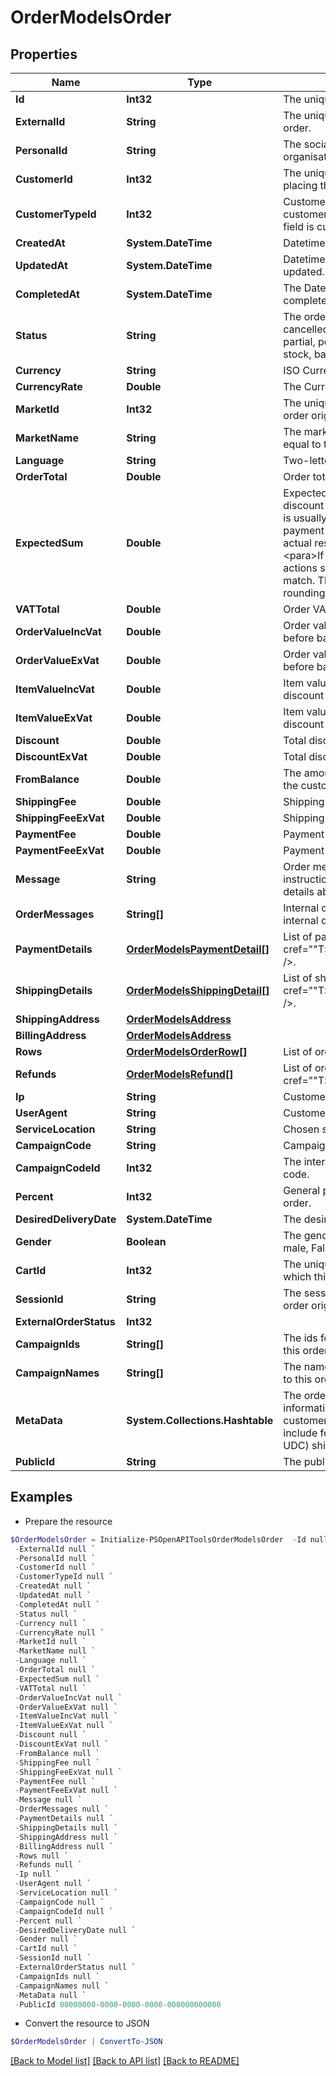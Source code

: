 # OrderModelsOrder
## Properties

Name | Type | Description | Notes
------------ | ------------- | ------------- | -------------
**Id** | **Int32** | The unique identifier for this order. | [optional] 
**ExternalId** | **String** | The unique external identifier for this order. | [optional] 
**PersonalId** | **String** | The social security number, or organisational number of the customer. | [optional] 
**CustomerId** | **Int32** | The unique identifier of the customer placing this order. | [optional] 
**CustomerTypeId** | **Int32** | Customer type. Usually 1 for private customers and 2 for companies. This field is customer specific | [optional] 
**CreatedAt** | **System.DateTime** | Datetime when the order was created. | [optional] 
**UpdatedAt** | **System.DateTime** | Datetime when the order was last updated. | [optional] 
**CompletedAt** | **System.DateTime** | The DateTime when the order was completed (delivered, payed). | [optional] 
**Status** | **String** | The order status. Possbile values: cancelled, on-hold, inactive, refunded, partial,  pending-payment, out-of-stock, backorder, completed, pending. | [optional] 
**Currency** | **String** | ISO Currency code. | [optional] 
**CurrencyRate** | **Double** | The Currency Rate to SEK. | [optional] 
**MarketId** | **Int32** | The unique identifier for the market this order originates from. | [optional] 
**MarketName** | **String** | The market name. Usually this is the equal to the site name. | [optional] 
**Language** | **String** | Two-letter Language code. | [optional] 
**OrderTotal** | **Double** | Order total. | [optional] 
**ExpectedSum** | **Double** | Expected total sum to be paid after discount and balance.   &lt;para&gt;The value is usually taken directly from the payment provider and represents the actual reserved amount.&lt;/para&gt;&lt;para&gt;If this differs from OrderTotal, actions should be taken to ensure they match. This usually happens due to rounding.&lt;/para&gt; | [optional] 
**VATTotal** | **Double** | Order VAT total. | [optional] 
**OrderValueIncVat** | **Double** | Order value inc vat after discount but before balance | [optional] 
**OrderValueExVat** | **Double** | Order value ex vat after discount but before balance | [optional] 
**ItemValueIncVat** | **Double** | Item value inc vat excluding fees and discount | [optional] 
**ItemValueExVat** | **Double** | Item value ex vat excluding fees and discount | [optional] 
**Discount** | **Double** | Total discount inc vat. | [optional] 
**DiscountExVat** | **Double** | Total discount ex vat. | [optional] 
**FromBalance** | **Double** | The amount which was withdrawn from the customers balance inc vat. | [optional] 
**ShippingFee** | **Double** | Shipping fee inc vat. | [optional] 
**ShippingFeeExVat** | **Double** | Shipping fee ex vat. | [optional] 
**PaymentFee** | **Double** | Payment fee inc vat. | [optional] 
**PaymentFeeExVat** | **Double** | Payment fee ex vat. | [optional] 
**Message** | **String** | Order message. Can contain instructions from customer or added details about the order. | [optional] 
**OrderMessages** | **String[]** | Internal order messages. Can contain internal details about the order. | [optional] 
**PaymentDetails** | [**OrderModelsPaymentDetail[]**](OrderModelsPaymentDetail.md) | List of payment details &lt;seealso cref&#x3D;&quot;&quot;T:Order.Models.PaymentDetail&quot;&quot; /&gt;. | [optional] 
**ShippingDetails** | [**OrderModelsShippingDetail[]**](OrderModelsShippingDetail.md) | List of shipping details &lt;seealso cref&#x3D;&quot;&quot;T:Order.Models.ShippingDetail&quot;&quot; /&gt;. | [optional] 
**ShippingAddress** | [**OrderModelsAddress**](OrderModelsAddress.md) |  | [optional] 
**BillingAddress** | [**OrderModelsAddress**](OrderModelsAddress.md) |  | [optional] 
**Rows** | [**OrderModelsOrderRow[]**](OrderModelsOrderRow.md) | List of order rows | [optional] 
**Refunds** | [**OrderModelsRefund[]**](OrderModelsRefund.md) | List of order refunds &lt;seealso cref&#x3D;&quot;&quot;T:Order.Models.Refund&quot;&quot; /&gt;. | [optional] 
**Ip** | **String** | Customer IP-number. | [optional] 
**UserAgent** | **String** | Customer User Agent. | [optional] 
**ServiceLocation** | **String** | Chosen service location. | [optional] 
**CampaignCode** | **String** | Campaign code applied to the order. | [optional] 
**CampaignCodeId** | **Int32** | The internal id of the applied campaign code. | [optional] 
**Percent** | **Int32** | General percent discount applied to the order. | [optional] 
**DesiredDeliveryDate** | **System.DateTime** | The desired delivery date of the order. | [optional] 
**Gender** | **Boolean** | The gender of the customer. True &#x3D; male, False &#x3D; female, null &#x3D; unknown. | [optional] 
**CartId** | **Int32** | The unique identifier for the cart from which this order originates. | [optional] 
**SessionId** | **String** | The session id for the from which this order originates. | [optional] 
**ExternalOrderStatus** | **Int32** |  | [optional] 
**CampaignIds** | **String[]** | The ids for the campaigns applied to this order (not rows) | [optional] 
**CampaignNames** | **String[]** | The names for the campaigns applied to this order (not rows) | [optional] 
**MetaData** | **System.Collections.Hashtable** | The order meta data to store additional information about the order. Eg. customer specific shipping data to include for nShift checkout (former UDC) shipments | [optional] 
**PublicId** | **String** | The public id of this order. | [optional] 

## Examples

- Prepare the resource
```powershell
$OrderModelsOrder = Initialize-PSOpenAPIToolsOrderModelsOrder  -Id null `
 -ExternalId null `
 -PersonalId null `
 -CustomerId null `
 -CustomerTypeId null `
 -CreatedAt null `
 -UpdatedAt null `
 -CompletedAt null `
 -Status null `
 -Currency null `
 -CurrencyRate null `
 -MarketId null `
 -MarketName null `
 -Language null `
 -OrderTotal null `
 -ExpectedSum null `
 -VATTotal null `
 -OrderValueIncVat null `
 -OrderValueExVat null `
 -ItemValueIncVat null `
 -ItemValueExVat null `
 -Discount null `
 -DiscountExVat null `
 -FromBalance null `
 -ShippingFee null `
 -ShippingFeeExVat null `
 -PaymentFee null `
 -PaymentFeeExVat null `
 -Message null `
 -OrderMessages null `
 -PaymentDetails null `
 -ShippingDetails null `
 -ShippingAddress null `
 -BillingAddress null `
 -Rows null `
 -Refunds null `
 -Ip null `
 -UserAgent null `
 -ServiceLocation null `
 -CampaignCode null `
 -CampaignCodeId null `
 -Percent null `
 -DesiredDeliveryDate null `
 -Gender null `
 -CartId null `
 -SessionId null `
 -ExternalOrderStatus null `
 -CampaignIds null `
 -CampaignNames null `
 -MetaData null `
 -PublicId 00000000-0000-0000-0000-000000000000
```

- Convert the resource to JSON
```powershell
$OrderModelsOrder | ConvertTo-JSON
```

[[Back to Model list]](../README.md#documentation-for-models) [[Back to API list]](../README.md#documentation-for-api-endpoints) [[Back to README]](../README.md)

